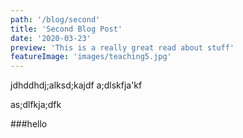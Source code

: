 ```yaml
---
path: '/blog/second'
title: 'Second Blog Post'
date: '2020-03-23'
preview: 'This is a really great read about stuff'
featureImage: 'images/teaching5.jpg'
---
```


jdhddhdj;alksd;kajdf
a;dlskfja'kf

as;dlfkja;dfk


###hello